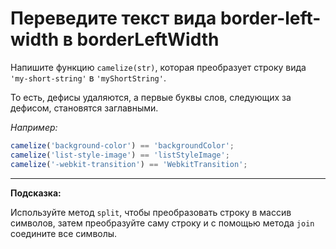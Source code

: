 # Переведите текст вида border-left-width в borderLeftWidth

Напишите функцию `camelize(str)`, которая преобразует строку вида `'my-short-string'` в `'myShortString'`.

То есть, дефисы удаляются, а первые буквы слов, следующих за дефисом, становятся заглавными.

*Например:*

```js
camelize('background-color') == 'backgroundColor';
camelize('list-style-image') == 'listStyleImage';
camelize('-webkit-transition') == 'WebkitTransition';
```
***
__Подсказка:__ 

Используйте метод `split`, чтобы преобразовать строку в массив символов, затем преобразуйте саму строку и с помощью метода `join` соедините все символы.
